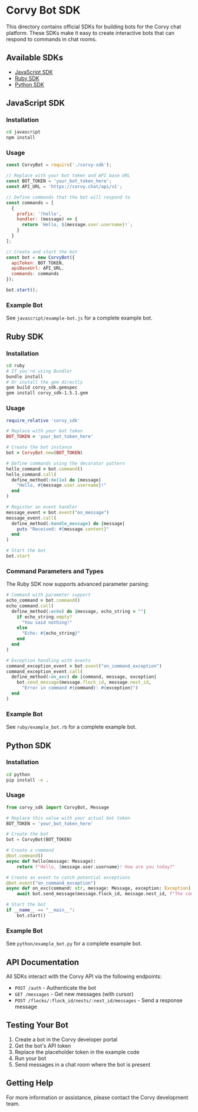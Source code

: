 # Corvy Bot SDK

This directory contains official SDKs for building bots for the Corvy chat platform. These SDKs make it easy to create interactive bots that can respond to commands in chat rooms.

## Available SDKs

- [JavaScript SDK](#javascript-sdk)
- [Ruby SDK](#ruby-sdk)
- [Python SDK](#python-sdk)

## JavaScript SDK

### Installation

```bash
cd javascript
npm install
```

### Usage

```javascript
const CorvyBot = require('./corvy-sdk');

// Replace with your bot token and API base URL
const BOT_TOKEN = 'your_bot_token_here';
const API_URL = 'https://corvy.chat/api/v1';

// Define commands that the bot will respond to
const commands = [
  {
    prefix: '!hello',
    handler: (message) => {
      return `Hello, ${message.user.username}!`;
    }
  }
];

// Create and start the bot
const bot = new CorvyBot({
  apiToken: BOT_TOKEN,
  apiBaseUrl: API_URL,
  commands: commands
});

bot.start();
```

### Example Bot

See `javascript/example-bot.js` for a complete example bot.

## Ruby SDK

### Installation

```bash
cd ruby
# If you're using Bundler
bundle install
# Or install the gem directly
gem build corvy_sdk.gemspec
gem install corvy_sdk-1.5.1.gem
```

### Usage

```ruby
require_relative 'corvy_sdk'

# Replace with your bot token
BOT_TOKEN = 'your_bot_token_here'

# Create the bot instance
bot = CorvyBot.new(BOT_TOKEN)

# Define commands using the decorator pattern
hello_command = bot.command()
hello_command.call(
  define_method(:hello) do |message|
    "Hello, #{message.user.username}!"
  end
)

# Register an event handler
message_event = bot.event("on_message")
message_event.call(
  define_method(:handle_message) do |message|
    puts "Received: #{message.content}"
  end
)

# Start the bot
bot.start
```

### Command Parameters and Types

The Ruby SDK now supports advanced parameter parsing:

```ruby
# Command with parameter support
echo_command = bot.command()
echo_command.call(
  define_method(:echo) do |message, echo_string = ""|
    if echo_string.empty?
      "You said nothing!"
    else
      "Echo: #{echo_string}"
    end
  end
)

# Exception handling with events
command_exception_event = bot.event("on_command_exception")
command_exception_event.call(
  define_method(:on_exc) do |command, message, exception|
    bot.send_message(message.flock_id, message.nest_id, 
      "Error in command #{command}: #{exception}")
  end
)
```

### Example Bot

See `ruby/example_bot.rb` for a complete example bot.

## Python SDK

### Installation

```bash
cd python
pip install -e .
```

### Usage

```python
from corvy_sdk import CorvyBot, Message

# Replace this value with your actual bot token
BOT_TOKEN = 'your_bot_token_here'

# Create the bot
bot = CorvyBot(BOT_TOKEN)

# Create a command
@bot.command()
async def hello(message: Message):
    return f"Hello, {message.user.username}! How are you today?"

# Create an event to catch potential exceptions
@bot.event("on_command_exception")
async def on_exc(command: str, message: Message, exception: Exception):
    await bot.send_message(message.flock_id, message.nest_id, f"The command {command} errored out! ({exception})")

# Start the bot
if __name__ == "__main__":
    bot.start() 
```

### Example Bot

See `python/example_bot.py` for a complete example bot.

## API Documentation

All SDKs interact with the Corvy API via the following endpoints:

- `POST /auth` - Authenticate the bot
- `GET /messages` - Get new messages (with cursor)
- `POST /flocks/:flock_id/nests/:nest_id/messages` - Send a response message

## Testing Your Bot

1. Create a bot in the Corvy developer portal
2. Get the bot's API token
3. Replace the placeholder token in the example code
4. Run your bot
5. Send messages in a chat room where the bot is present

## Getting Help

For more information or assistance, please contact the Corvy development team. 